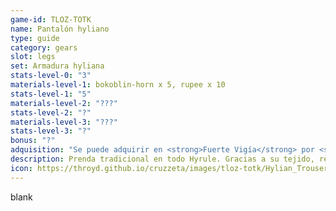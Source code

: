 ```yaml
---
game-id: TLOZ-TOTK
name: Pantalón hyliano
type: guide
category: gears
slot: legs
set: Armadura hyliana
stats-level-0: "3"
materials-level-1: bokoblin-horn x 5, rupee x 10
stats-level-1: "5"
materials-level-2: "???"
stats-level-2: "?"
materials-level-3: "???"
stats-level-3: "?"
bonus: "?"
adquisition: "Se puede adquirir en <strong>Fuerte Vigía</strong> por <strong>70</strong> <img src='https://throyd.github.io/cruzzeta/images/tloz-totk/Rupee_Green_Icon.webp' alt='rupias' height='18' width='18' uk-tooltip='Rupias'>"
description: Prenda tradicional en todo Hyrule. Gracias a su tejido, resistente a la par que suave, resulta bastante cómoda.
icon: https://throyd.github.io/cruzzeta/images/tloz-totk/Hylian_Trousers_Icon.png
---
```

blank